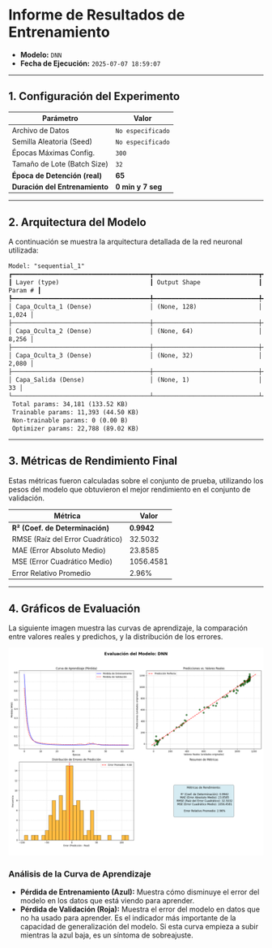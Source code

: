 
# Informe de Resultados de Entrenamiento

- **Modelo:** `DNN`
- **Fecha de Ejecución:** `2025-07-07 18:59:07`

---

## 1. Configuración del Experimento

| Parámetro | Valor |
|---|---|
| Archivo de Datos | `No especificado` |
| Semilla Aleatoria (Seed) | `No especificado` |
| Épocas Máximas Config. | `300` |
| Tamaño de Lote (Batch Size) | `32` |
| **Época de Detención (real)** | **65** |
| **Duración del Entrenamiento** | **0 min y 7 seg** |

---

## 2. Arquitectura del Modelo

A continuación se muestra la arquitectura detallada de la red neuronal utilizada:

```
Model: "sequential_1"
┏━━━━━━━━━━━━━━━━━━━━━━━━━━━━━━━━━━━━━━┳━━━━━━━━━━━━━━━━━━━━━━━━━━━━━┳━━━━━━━━━━━━━━━━━┓
┃ Layer (type)                         ┃ Output Shape                ┃         Param # ┃
┡━━━━━━━━━━━━━━━━━━━━━━━━━━━━━━━━━━━━━━╇━━━━━━━━━━━━━━━━━━━━━━━━━━━━━╇━━━━━━━━━━━━━━━━━┩
│ Capa_Oculta_1 (Dense)                │ (None, 128)                 │           1,024 │
├──────────────────────────────────────┼─────────────────────────────┼─────────────────┤
│ Capa_Oculta_2 (Dense)                │ (None, 64)                  │           8,256 │
├──────────────────────────────────────┼─────────────────────────────┼─────────────────┤
│ Capa_Oculta_3 (Dense)                │ (None, 32)                  │           2,080 │
├──────────────────────────────────────┼─────────────────────────────┼─────────────────┤
│ Capa_Salida (Dense)                  │ (None, 1)                   │              33 │
└──────────────────────────────────────┴─────────────────────────────┴─────────────────┘
 Total params: 34,181 (133.52 KB)
 Trainable params: 11,393 (44.50 KB)
 Non-trainable params: 0 (0.00 B)
 Optimizer params: 22,788 (89.02 KB)

```

---

## 3. Métricas de Rendimiento Final

Estas métricas fueron calculadas sobre el conjunto de prueba, utilizando los pesos del modelo que obtuvieron el mejor rendimiento en el conjunto de validación.

| Métrica | Valor |
|---|---|
| **R² (Coef. de Determinación)** | **0.9942** |
| RMSE (Raíz del Error Cuadrático) | 32.5032 |
| MAE (Error Absoluto Medio) | 23.8585 |
| MSE (Error Cuadrático Medio) | 1056.4581 |
| Error Relativo Promedio | 2.96% |

---

## 4. Gráficos de Evaluación

La siguiente imagen muestra las curvas de aprendizaje, la comparación entre valores reales y predichos, y la distribución de los errores.

![Gráfico de Evaluación](evaluacion_20250707_185903.png)

### Análisis de la Curva de Aprendizaje

- **Pérdida de Entrenamiento (Azul):** Muestra cómo disminuye el error del modelo en los datos que está viendo para aprender.
- **Pérdida de Validación (Roja):** Muestra el error del modelo en datos que no ha usado para aprender. Es el indicador más importante de la capacidad de generalización del modelo. Si esta curva empieza a subir mientras la azul baja, es un síntoma de sobreajuste.

